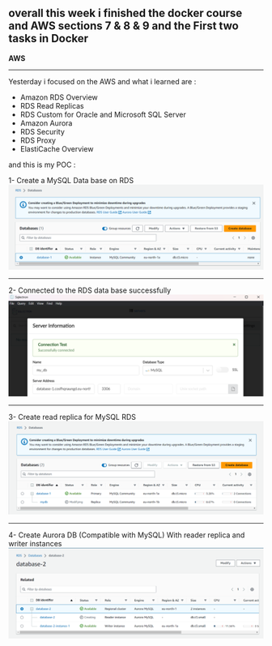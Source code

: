 ## overall this week i finished the docker course and AWS sections 7 & 8 & 9 and the First two tasks in Docker


**AWS**
*****
Yesterday i focused  on the AWS and  what i learned are :



- Amazon RDS Overview
- RDS Read Replicas 
- RDS Custom for Oracle and Microsoft SQL Server
- Amazon Aurora
- RDS Security
- RDS Proxy
- ElastiCache Overview

  
and this is my POC :


1- Create a MySQL Data base on RDS
![Creat Placement Group](https://github.com/mohannad200210/Sitech-Internship/blob/c089f3a786aa7e4cb65750324e7a9a9dbb5791b5/Daily-Updates%20/Photos/6%20RDS%20database%20created%20sucss.png)

*****
2- Connected to the RDS data base successfully 
![Creat Placement Group](https://github.com/mohannad200210/Sitech-Internship/blob/c089f3a786aa7e4cb65750324e7a9a9dbb5791b5/Daily-Updates%20/Photos/6%20connected%20to%20the%20RDS%20db%20sucss.png)

*****

3-  Create read replica for MySQL RDS
![Creat Placement Group](https://github.com/mohannad200210/Sitech-Internship/blob/c089f3a786aa7e4cb65750324e7a9a9dbb5791b5/Daily-Updates%20/Photos/6%20Create%20read%20replica%20for%20MySQL%20RDS.png)

*****
4- Create Aurora DB (Compatible with MySQL) With reader replica and writer instances 
![Creat Placement Group](https://github.com/mohannad200210/Sitech-Internship/blob/c089f3a786aa7e4cb65750324e7a9a9dbb5791b5/Daily-Updates%20/Photos/6%20Create%20Aurora%20DB%20(Compatible%20with%20MySQL)%20With%20reader%20and%20writer%20instances%20(The%20reader%20have%20end%20point%20and%20the%20writer%20have%20another%20Endpoint).png)

